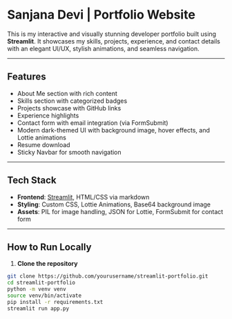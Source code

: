 # Sanjana Devi | Portfolio Website

This is my interactive and visually stunning developer portfolio built using **Streamlit**. It showcases my skills, projects, experience, and contact details with an elegant UI/UX, stylish animations, and seamless navigation.

---

## Features

- About Me section with rich content
- Skills section with categorized badges
- Projects showcase with GitHub links
- Experience highlights
- Contact form with email integration (via FormSubmit)
- Modern dark-themed UI with background image, hover effects, and Lottie animations
- Resume download
- Sticky Navbar for smooth navigation

---

## Tech Stack

- **Frontend**: [Streamlit](https://streamlit.io/), HTML/CSS via markdown
- **Styling**: Custom CSS, Lottie Animations, Base64 background image
- **Assets**: PIL for image handling, JSON for Lottie, FormSubmit for contact form

---

## How to Run Locally

1. **Clone the repository**

```bash
git clone https://github.com/yourusername/streamlit-portfolio.git
cd streamlit-portfolio
python -m venv venv
source venv/bin/activate
pip install -r requirements.txt
streamlit run app.py
